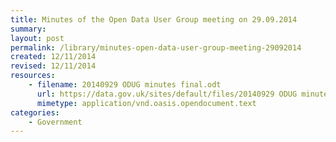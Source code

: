 ```yaml
---
title: Minutes of the Open Data User Group meeting on 29.09.2014
summary: 
layout: post
permalink: /library/minutes-open-data-user-group-meeting-29092014
created: 12/11/2014
revised: 12/11/2014
resources:
    - filename: 20140929 ODUG minutes final.odt
      url: https://data.gov.uk/sites/default/files/20140929 ODUG minutes final.odt
      mimetype: application/vnd.oasis.opendocument.text
categories:
    - Government
---
```


